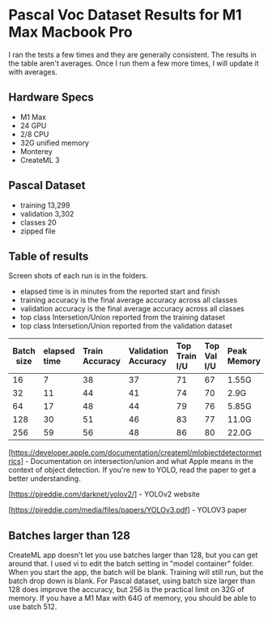 # Pascal Voc Dataset Results for M1 Max Macbook Pro

I ran the tests a few times and they are generally consistent. The results in the table aren't averages. Once I run them a few more times, I will update it with averages.

## Hardware Specs
* M1 Max
* 24 GPU
* 2/8 CPU
* 32G unified memory
* Monterey
* CreateML 3

## Pascal Dataset

* training 13,299 
* validation 3,302 
* classes 20
* zipped file 

## Table of results

Screen shots of each run is in the folders.

* elapsed time is in minutes from the reported start and finish
* training accuracy is the final average accuracy across all classes
* validation accuracy is the final average accuracy across all classes
* top class Intersetion/Union reported from the training dataset
* top class Intersetion/Union reported from the validation dataset

|Batch size | elapsed time | Train Accuracy | Validation Accuracy | Top Train I/U | Top Val I/U | Peak Memory |
|-----------|:-------------|:---------------|:--------------------|:--------------|:------------|:------------|
| 16       | 7       | 38             | 37                  | 71            | 67         | 1.55G |
| 32       | 11      | 44             | 41                  | 74            | 70         | 2.9G |
| 64       | 17      | 48             | 44                  | 79            | 76         | 5.85G |
| 128      | 30      | 51             | 46                  | 83            | 77         | 11.0G |
| 256      | 59      | 56             | 48                  | 86            | 80         | 22.0G |

[https://developer.apple.com/documentation/createml/mlobjectdetectormetrics] - Documentation on intersection/union and what Apple means in the context of object detection. If you're new to YOLO, read the paper to get a better understanding.

[https://pjreddie.com/darknet/yolov2/] - YOLOv2 website

[https://pjreddie.com/media/files/papers/YOLOv3.pdf] - YOLOV3 paper

## Batches larger than 128

CreateML app doesn't let you use batches larger than 128, but you can get around that. I used vi to edit the batch setting in "model container" folder. When you start the app, the batch will be blank. Training will still run, but the batch drop down is blank. For Pascal dataset, using batch size larger than 128 does improve the accuracy, but 256 is the practical limit on 32G of memory. If you have a M1 Max with 64G of memory, you should be able to use batch 512.

